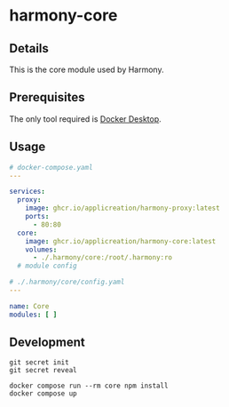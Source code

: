 # harmony-core

## Details

This is the core module used by Harmony.

## Prerequisites

The only tool required is [Docker Desktop](https://www.docker.com/products/docker-desktop).

## Usage

```yaml
# docker-compose.yaml
---

services:
  proxy:
    image: ghcr.io/applicreation/harmony-proxy:latest
    ports:
      - 80:80
  core:
    image: ghcr.io/applicreation/harmony-core:latest
    volumes:
      - ./.harmony/core:/root/.harmony:ro
  # module config
```

```yaml
# ./.harmony/core/config.yaml
---

name: Core
modules: [ ]
```

## Development

```shell
git secret init
git secret reveal
```

```shell
docker compose run --rm core npm install
docker compose up
```
